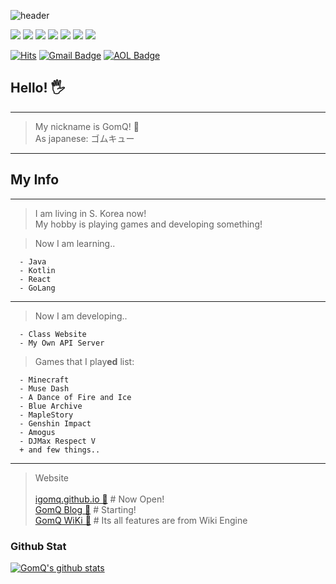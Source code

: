 ![header](https://capsule-render.vercel.app/api?type=waving&color=gradient&height=300&section=header&text=Hello!&fontSize=70&desc=iGomQ%20Github)

<div>
  <img src="https://img.shields.io/badge/JAVA-007396?style=for-the-badge&logo=java&logoColor=white">
  <img src="https://img.shields.io/badge/javascript-F7DF1E?style=for-the-badge&logo=javascript&logoColor=black">
  <img src="https://img.shields.io/badge/vue.js-4FC08D?style=for-the-badge&logo=vue.js&logoColor=white">
  <img src="https://img.shields.io/badge/html-E34F26?style=for-the-badge&logo=html5&logoColor=white">
  <img src="https://img.shields.io/badge/github-181717?style=for-the-badge&logo=github&logoColor=white">
  <img src="https://img.shields.io/badge/linux-FCC624?style=for-the-badge&logo=linux&logoColor=black">
  <img src="https://img.shields.io/badge/node.js-0db60d?style=for-the-badge&logo=node.js&logoColor=darkgreen">
</div>
 
[![Hits](https://hits.seeyoufarm.com/api/count/incr/badge.svg?url=https%3A%2F%2Fgithub.com%2FGom0927%2FGom0927&count_bg=%2379C83D&title_bg=%23555555&icon=&icon_color=%23E7E7E7&title=hits&edge_flat=false)](https://hits.seeyoufarm.com)
[![Gmail Badge](https://img.shields.io/badge/Gmail-d14836?style=flat-square&logo=Gmail&logoColor=white&link=mailto:oconlygom@gmail.com)](mailto:oconlygom@gmail.com)
[![AOL Badge](https://img.shields.io/badge/Mail-AOL-blue?style=flat-square&logo=appveyor)](mailto:gomqn@aol.com)

## Hello! 🖐️
- - -

> My nickname is GomQ! 🐻 <br/>
> As japanese: ゴムキュー 

- - -

## My Info
- - -

> I am living in S. Korea now! <br/>
> My hobby is playing games and developing something! <br/>

> Now I am learning..
  ```
    - Java
    - Kotlin
    - React
    - GoLang
  ```
- - -

> Now I am developing..
  ```
    - Class Website
    - My Own API Server
  ```

> Games that I play**ed** list:
  ```
    - Minecraft
    - Muse Dash
    - A Dance of Fire and Ice
    - Blue Archive
    - MapleStory
    - Genshin Impact
    - Amogus
    - DJMax Respect V
    + and few things..
  ```
- - -
> Website <br/>
> <br/>
> [igomq.github.io 🐻](https://gomq.me) # Now Open! <br/>
> [GomQ Blog 📘](http://blog.gomq.me) # Starting! <br/>
> [GomQ WiKi 📖](http://gomq.live) # Its all features are from Wiki Engine

### Github Stat
[![GomQ's github stats](https://github-readme-stats.vercel.app/api?username=igomq)](https://github.com/anuraghazra/github-readme-stats)
